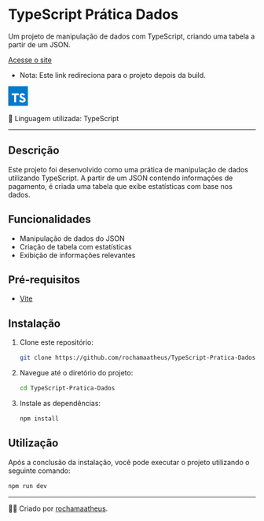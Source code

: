 # TypeScript Prática Dados

Um projeto de manipulação de dados com TypeScript, criando uma tabela a partir de um JSON.

[Acesse o site](https://rochamaatheus.github.io/TypeScript-Pratica-Dados/dist/index.html)

- Nota: Este link redireciona para o projeto depois da build.

![Logo](logo.png)

🚀 Linguagem utilizada: TypeScript

---

## Descrição

Este projeto foi desenvolvido como uma prática de manipulação de dados utilizando TypeScript. A partir de um JSON contendo informações de pagamento, é criada uma tabela que exibe estatísticas com base nos dados.

## Funcionalidades

- Manipulação de dados do JSON
- Criação de tabela com estatísticas
- Exibição de informações relevantes

## Pré-requisitos

- [Vite](https://vitejs.dev/)

## Instalação

1. Clone este repositório:

   ```bash
   git clone https://github.com/rochamaatheus/TypeScript-Pratica-Dados.git
   
2. Navegue até o diretório do projeto:

   ```bash
   cd TypeScript-Pratica-Dados
   
3. Instale as dependências:

   ```bash
   npm install
   
 ## Utilização
 Após a conclusão da instalação, você pode executar o projeto utilizando o seguinte comando:
 
   ```bash
   npm run dev
   ```
 ---

👨‍💻 Criado por [rochamaatheus](https://github.com/rochamaatheus).
